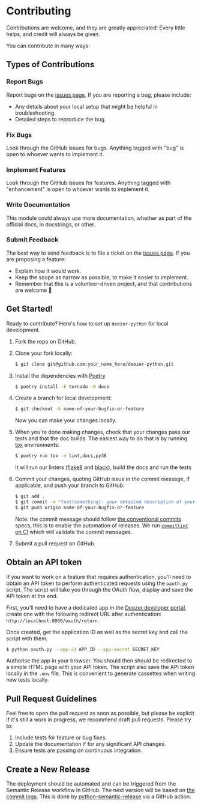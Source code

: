 # Contributing

Contributions are welcome, and they are greatly appreciated! Every little helps, and credit will always be given.

You can contribute in many ways:

## Types of Contributions

### Report Bugs

Report bugs on the [issues page]. If you are reporting a bug, please include:

- Any details about your local setup that might be helpful in troubleshooting.
- Detailed steps to reproduce the bug.

### Fix Bugs

Look through the GitHub issues for bugs. Anything tagged with "bug" is open to whoever wants to implement it.

### Implement Features

Look through the GitHub issues for features. Anything tagged with "enhancement" is open to whoever wants to implement it.

### Write Documentation

This module could always use more documentation, whether as part of the official docs, in docstrings, or other.

### Submit Feedback

The best way to send feedback is to file a ticket on the [issues page]. If you are proposing a feature:

- Explain how it would work.
- Keep the scope as narrow as possible, to make it easier to implement.
- Remember that this is a volunteer-driven project, and that contributions are welcome 🙂

## Get Started!

Ready to contribute? Here's how to set up `deezer-python` for local development.

1. Fork the repo on GitHub.

2. Clone your fork locally:

   ```bash
   $ git clone git@github.com:your_name_here/deezer-python.git
   ```

3. Install the dependencies with [Poetry]

   ```bash
   $ poetry install -E tornado -E docs
   ```

4. Create a branch for local development:

   ```bash
   $ git checkout -b name-of-your-bugfix-or-feature
   ```

   Now you can make your changes locally.

5. When you're done making changes, check that your changes pass our tests and that the doc builds. The easiest way to do that is by running [tox] environments:

   ```bash
   $ poetry run tox -e lint,docs,py38
   ```

   It will run our linters ([flake8] and [black]), build the docs and run the tests

6. Commit your changes, quoting GitHub issue in the commit message, if applicable, and push your branch to GitHub:

   ```bash
   $ git add .
   $ git commit -m "feat(something): your detailed description of your changes"
   $ git push origin name-of-your-bugfix-or-feature
   ```

   Note: the commit message should follow [the conventional commits][conventional-commits] specs, this is to enable the automation of releases. We run [`commitlint` on CI][commitlint] which will validate the commit messages.

7. Submit a pull request on GitHub.

## Obtain an API token

If you want to work on a feature that requires authentication, you'll need to obtain an API token to perform authenticated requests using the `oauth.py` script. The script will take you through the OAuth flow, display and save the API token at the end.

First, you'll need to have a dedicated app in the [Deezer developer portal][deezer-developers-myapps], create one with the following redirect URL after authentication: `http://localhost:8080/oauth/return`.

Once created, get the application ID as well as the secret key and call the script with them:

```bash
$ python oauth.py --app-id APP_ID --app-secret SECRET_KEY
```

Authorise the app in your browser. You should then should be redirected to a simple HTML page with your API token. The script also save the API token locally in the `.env` file. This is convenient to generate cassettes when writing new tests locally.

## Pull Request Guidelines

Feel free to open the pull request as soon as possible, but please be explicit if it's still a work in progress, we recommend draft pull requests. Please try to:

1. Include tests for feature or bug fixes.
2. Update the documentation if for any significant API changes.
3. Ensure tests are passing on continuous integration.

## Create a New Release

The deployment should be automated and can be triggered from the Semantic Release workflow in GitHub. The next version will be based on [the commit logs][commit-log]. This is done by [python-semantic-release] via a GitHub action.

[issues page]: https://github.com/browniebroke/deezer-python/issues
[poetry]: https://python-poetry.org/
[tox]: http://tox.readthedocs.io/en/stable/index.html
[flake8]: http://flake8.pycqa.org/en/latest/
[black]: https://github.com/ambv/black
[conventional-commits]: https://www.conventionalcommits.org
[commitlint]: https://github.com/marketplace/actions/commit-linter
[deezer-developers-myapps]: https://developers.deezer.com/myapps
[commit-log]: https://python-semantic-release.readthedocs.io/en/latest/commit-log-parsing.html#commit-log-parsing
[python-semantic-release]: https://python-semantic-release.readthedocs.io/en/latest/index.html
